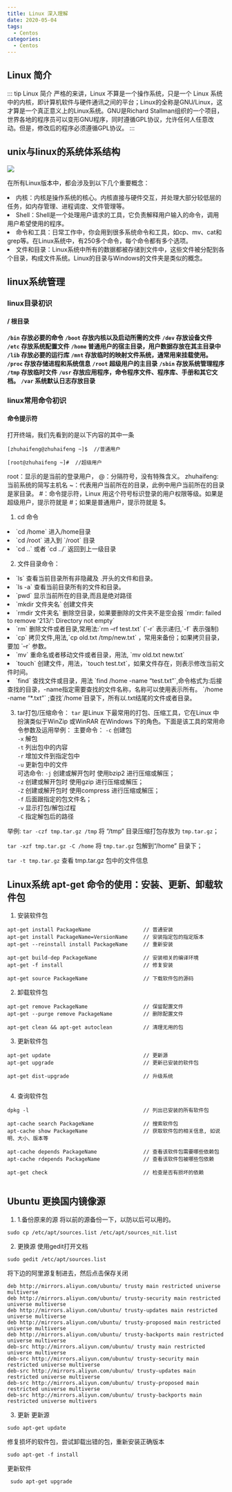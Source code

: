 ```yaml
---
title: Linux 深入理解
date: 2020-05-04
tags:
  - Centos
categories:
  - Centos
---
```


## Linux 简介

::: tip  Linux 简介
严格的来讲，Linux 不算是一个操作系统，只是一个 Linux 系统中的内核，即计算机软件与硬件通讯之间的平台；Linux的全称是GNU/Linux，这才算是一个真正意义上的Linux系统。GNU是Richard Stallman组织的一个项目，世界各地的程序员可以变形GNU程序，同时遵循GPL协议，允许任何人任意改动。但是，修改后的程序必须遵循GPL协议。
:::

## unix与linux的系统体系结构

![](http://lc-zltjehaI.cn-n1.lcfile.com/9b966eb221849ae0eba8/centos6-1.jpg)

在所有Linux版本中，都会涉及到以下几个重要概念：

<li>内核：内核是操作系统的核心。内核直接与硬件交互，并处理大部分较低层的任务，如内存管理、进程调度、文件管理等。</li>
<li>Shell：Shell是一个处理用户请求的工具，它负责解释用户输入的命令，调用用户希望使用的程序。</li>
<li>命令和工具：日常工作中，你会用到很多系统命令和工具，如cp、mv、cat和grep等。在Linux系统中，有250多个命令，每个命令都有多个选项。</li>
<li>文件和目录：Linux系统中所有的数据都被存储到文件中，这些文件被分配到各个目录，构成文件系统。Linux的目录与Windows的文件夹是类似的概念。</li>

## linux系统管理

### linux目录初识

#### / 根目录
<b>`/bin` 存放必要的命令</b>
<b>`/boot` 存放内核以及启动所需的文件</b>
<b>`/dev` 存放设备文件</b>
<b>`/etc` 存放系统配置文件</b>
<b>`/home` 普通用户的宿主目录，用户数据存放在其主目录中</b>
<b>`/lib` 存放必要的运行库</b>
<b>`/mnt` 存放临时的映射文件系统，通常用来挂载使用。</b>
<b>`/proc` 存放存储进程和系统信息</b>
<b>`/root` 超级用户的主目录</b>
<b>`/sbin` 存放系统管理程序</b>
<b>`/tmp` 存放临时文件</b>
<b>`/usr` 存放应用程序，命令程序文件、程序库、手册和其它文档。</b>
<b>`/var` 系统默认日志存放目录</b>

### linux常用命令初识

#### 命令提示符

打开终端，我们先看到的是以下内容的其中一条

```shell
[zhuhaifeng@zhuhaifeng ~]$  //普通用户

[root@zhuhaifeng ~]#  //超级用户

```
root：显示的是当前的登录用户，
@：分隔符号，没有特殊含义。
zhuhaifeng: 当前系统的简写主机名
~：代表用户当前所在的目录，此例中用户当前所在的目录是家目录。
#：命令提示符，Linux 用这个符号标识登录的用户权限等级。如果是超级用户，提示符就是 #；如果是普通用户，提示符就是 $。

1. cd 命令
<li>`cd /home` 进入/home目录</li>
<li>`cd /root` 进入到 `/root` 目录</li>
<li>`cd ..` 或者 `cd ../` 返回到上一级目录</li>

2. 文件目录命令：
<li>`ls` 查看当前目录所有非隐藏及 .开头的文件和目录。</li>
<li>`ls -a` 查看当前目录所有的文件和目录。</li>
<li>`pwd` 显示当前所在的目录,而且是绝对路径</li>
<li>`mkdir 文件夹名` 创建文件夹</li>
<li>`rmdir 文件夹名` 删除空目录，如果要删除的文件夹不是空会报 `rmdir: failed to remove ‘213/’: Directory not empty`</li>
<li>`rm` 删除文件或者目录,常用法:`rm –rf test.txt` (`-r` 表示递归,`-f` 表示强制)</li>
<li>`cp` 拷贝文件,用法,`cp old.txt /tmp/new.txt` ，常用来备份；如果拷贝目录，要加 `–r` 参数。</li>
<li>`mv` 重命名或者移动文件或者目录，用法, `mv old.txt new.txt`</li>
<li>`touch` 创建文件，用法，`touch test.txt`，如果文件存在，则表示修改当前文件时间。</li>
<li>`find` 查找文件或目录，用法 `find /home -name “test.txt”`,命令格式为:后接查找的目录，-name指定需要查找的文件名称，名称可以使用表示所有。 `/home -name “*.txt”` ;查找`/home`目录下，所有以.txt结尾的文件或者目录。</li>

3. tar打包/压缩命令：
`tar` 是Linux 下最常用的打包、压缩工具，它在Linux 中扮演类似于WinZip 或WinRAR 在Windows 下的角色。下面是该工具的常用命令参数及运用举例：
主要命令：
`-c` 创建包</br>
`-x` 解包</br>
`-t` 列出包中的内容</br>
`-r` 增加文件到指定包中</br>
`-u` 更新包中的文件</br>
可选命令:
`-j` 创建或解开包时 使用bzip2 进行压缩或解压；</br>
`-z` 创建或解开包时 使用gzip 进行压缩或解压；</br>
`-Z` 创建或解开包时 使用compress 进行压缩或解压；</br>
`-f` 后面跟指定的包文件名；</br>
`-v` 显示打包/解包过程</br>
`-C` 指定解包后的路径</br>

举例:
`tar -czf tmp.tar.gz /tmp` 将 “/tmp” 目录压缩打包存放为 `tmp.tar.gz`；

`tar -xzf tmp.tar.gz -C /home` 将 `tmp.tar.gz` 包解到“/home” 目录下；

`tar -t tmp.tar.gz` 查看 tmp.tar.gz 包中的文件信息


## Linux系统 apt-get 命令的使用：安装、更新、卸载软件包

1. 安装软件包
```shell
apt-get install PackageName                 // 普通安装
apt-get install PackageName=VersionName     // 安装指定包的指定版本
apt-get --reinstall install PackageName     // 重新安装

apt-get build-dep PackageName               // 安装相关的编译环境
apt-get -f install                          // 修复安装

apt-get source PackageName                  // 下载软件包的源码

```
2. 卸载软件包

```shell
apt-get remove PackageName                  // 保留配置文件
apt-get --purge remove PackageName          // 删除配置文件

apt-get clean && apt-get autoclean          // 清理无用的包
```

3. 更新软件包

```shell
apt-get update                              // 更新源
apt-get upgrade                             // 更新已安装的软件包

apt-get dist-upgrade                        // 升级系统


```

4. 查询软件包

```shell
dpkg -l                                     // 列出已安装的所有软件包

apt-cache search PackageName                // 搜索软件包
apt-cache show PackageName                  // 获取软件包的相关信息, 如说明、大小、版本等

apt-cache depends PackageName               // 查看该软件包需要哪些依赖包
apt-cache rdepends PackageName              // 查看该软件包被哪些包依赖

apt-get check                               // 检查是否有损坏的依赖


```
## Ubuntu 更换国内镜像源

1. 1.备份原来的源
将以前的源备份一下，以防以后可以用的。
```shell
sudo cp /etc/apt/sources.list /etc/apt/sources_nit.list
```

2. 更换源
使用gedit打开文档
```shell
sudo gedit /etc/apt/sources.list

```

将下边的阿里源复制进去，然后点击保存关闭
```shell
deb http://mirrors.aliyun.com/ubuntu/ trusty main restricted universe multiverse
deb http://mirrors.aliyun.com/ubuntu/ trusty-security main restricted universe multiverse
deb http://mirrors.aliyun.com/ubuntu/ trusty-updates main restricted universe multiverse
deb http://mirrors.aliyun.com/ubuntu/ trusty-proposed main restricted universe multiverse
deb http://mirrors.aliyun.com/ubuntu/ trusty-backports main restricted universe multiverse
deb-src http://mirrors.aliyun.com/ubuntu/ trusty main restricted universe multiverse
deb-src http://mirrors.aliyun.com/ubuntu/ trusty-security main restricted universe multiverse
deb-src http://mirrors.aliyun.com/ubuntu/ trusty-updates main restricted universe multiverse
deb-src http://mirrors.aliyun.com/ubuntu/ trusty-proposed main restricted universe multiverse
deb-src http://mirrors.aliyun.com/ubuntu/ trusty-backports main restricted universe multivers

```

3. 更新
更新源
```shell
sudo apt-get update
```
修复损坏的软件包，尝试卸载出错的包，重新安装正确版本
```shell
sudo apt-get -f install

```
更新软件
```shell
 sudo apt-get upgrade
```
